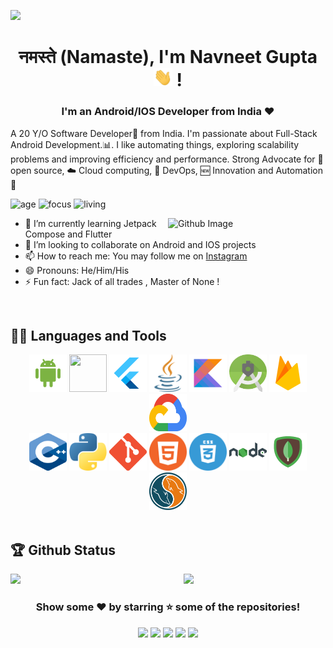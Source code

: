 ![](https://raw.githubusercontent.com/halfrost/halfrost/master/icons/header_.png)

<h1 align="center"> नमस्ते (Namaste), I'm Navneet Gupta <img src="https://raw.githubusercontent.com/ABSphreak/ABSphreak/master/gifs/Hi.gif" width="30px"> ! </h1>

<h3 align="center">I'm an Android/IOS Developer from India ❤</h3>
  
A 20 Y/O Software Developer🎯 from India. I'm passionate about Full-Stack Android Development.:bar_chart:. I like automating things, exploring scalability problems and improving efficiency and performance. Strong Advocate for 📜 open source, :cloud: Cloud computing, 🚀 DevOps, :new: Innovation and Automation :robot: 


![age](https://img.shields.io/badge/age-23-blue)
![focus](https://img.shields.io/badge/focus-FullStack-brightgreen)
![living](https://img.shields.io/badge/living-Bhubaneswar-3c9)

<img width="50%" align="right" alt="Github Image" src="https://raw.githubusercontent.com/onimur/.github/master/.resources/git-header.svg" />

- 🌱 I’m currently learning Jetpack Compose and Flutter
- 👯 I’m looking to collaborate on Android and IOS projects
- 📫 How to reach me: You may follow me on [Instagram](https://www.instagram.com/its__navneet/) 
- 😄 Pronouns: He/Him/His
- ⚡ Fun fact: Jack of all trades , Master of None ! 
<br />


## 👨‍💻 Languages and Tools

<div align="center">
  
<img src="./logos/android.png" height="60" width="60">
<img src="./logos/jetpack compose.png.png" height="60" width="60">
<img src="./logos/flutter.png" height="60" width="60">
<img src="./logos/java.png" height="60" width="60">
<img src="./logos/kotlin.png" height="60" width="60">
<img src="./logos/Android_Studio.png" height="60" width="60">
<img src="./logos/firebase.png" height="60" width="60">
<img src="./logos/google-cloud.svg" height="60" width="60">

<br>

<img src="./logos/c++.png" height="60" width="60">
<img src="./logos/python.png" height="60" width="60">
<img src="./logos/git.png" height="60" width="60">
<img src="./logos/html.png" height="60" width="60">
<img src="./logos/css.png" height="60" width="60">
<img src="./logos/nodejs.png" height="60" width="60">
<img src="./logos/mongodb.png" height="60" width="60">
<img src="./logos/sql.png" height="60" width="60">


</div>

<br >

## 🏆 Github Status

<img  src="https://github-readme-stats.vercel.app/api?username=its-navneet&show_icons=true&hide_border=true&theme=dark" width="45%" align="right" >

<img  src="https://github-readme-streak-stats.herokuapp.com/?user=its-navneet&theme=dark" width="45%" >

<br>

<div align="center">


### Show some ❤️ by starring ⭐ some of the repositories!


[<img src="https://img.shields.io/badge/linkedin-%230077B5.svg?&style=for-the-badge&logo=linkedin&logoColor=white">](https://www.linkedin.com/in/navneetgupta174/)
[<img src="https://img.shields.io/badge/instagram-%23E4405F.svg?&style=for-the-badge&logo=instagram&logoColor=white">](https://www.instagram.com/its__navneet/)
[<img src="https://img.shields.io/badge/facebook-%231877F2.svg?&style=for-the-badge&logo=facebook&logoColor=white">](https://www.facebook.com/navneet.kumargupta.315)
[<img src="https://img.shields.io/badge/stackoverflow-%231877F2.svg?&style=for-the-badge&logo=stackoverflow&logoColor=white&color=orange">](https://stackoverflow.com/users/16369636/navneet-gupta)
[<img src="https://img.shields.io/badge/Portfolio-%23000000.svg?&style=for-the-badge">](https://its-navneet.github.io/navneet_gupta.github.io/)


</div>





